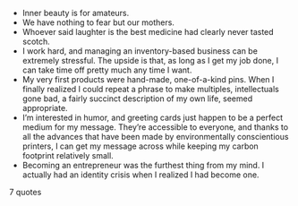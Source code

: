  - Inner beauty is for amateurs.
 - We have nothing to fear but our mothers.
 - Whoever said laughter is the best medicine had clearly never tasted scotch.
 - I work hard, and managing an inventory-based business can be extremely stressful. The upside is that, as long as I get my job done, I can take time off pretty much any time I want.
 - My very first products were hand-made, one-of-a-kind pins. When I finally realized I could repeat a phrase to make multiples, intellectuals gone bad, a fairly succinct description of my own life, seemed appropriate.
 - I’m interested in humor, and greeting cards just happen to be a perfect medium for my message. They’re accessible to everyone, and thanks to all the advances that have been made by environmentally conscientious printers, I can get my message across while keeping my carbon footprint relatively small.
 - Becoming an entrepreneur was the furthest thing from my mind. I actually had an identity crisis when I realized I had become one.

7 quotes